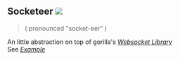 ## Socketeer ![](https://github.com/kiishi/socketeer/workflows/.github/main.yml/badge.svg)
> ( pronounced "socket-eer" )

An little abstraction on top of gorilla's *[Websocket Library](https://github.com/gorilla/websocket)* \
See *[Example](https://github.com/kiishi/socketeer/tree/master/example)*